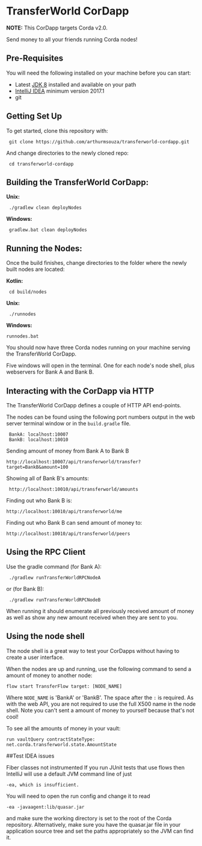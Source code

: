 # TransferWorld CorDapp

**NOTE:** This CorDapp targets Corda v2.0.

Send money to all your friends running Corda nodes!

## Pre-Requisites

You will need the following installed on your machine before you can start:

* Latest [JDK 8](http://www.oracle.com/technetwork/java/javase/downloads/jdk8-downloads-2133151.html) 
  installed and available on your path
* [IntelliJ IDEA](https://www.jetbrains.com/idea/download/) minimum version 2017.1
* git

## Getting Set Up

To get started, clone this repository with:

     git clone https://github.com/arthurmsouza/transferworld-cordapp.git

And change directories to the newly cloned repo:

     cd transferworld-cordapp

## Building the TransferWorld CorDapp:

**Unix:** 

     ./gradlew clean deployNodes

**Windows:**

     gradlew.bat clean deployNodes

## Running the Nodes:

Once the build finishes, change directories to the folder where the newly
built nodes are located:

**Kotlin:**

     cd build/nodes

**Unix:**

     ./runnodes

**Windows:**

    runnodes.bat

You should now have three Corda nodes running on your machine serving
the TransferWorld CorDapp.

Five windows will open in the terminal. One for each node's node shell, plus webservers for Bank A and Bank B.

## Interacting with the CorDapp via HTTP

The TransferWorld CorDapp defines a couple of HTTP API end-points.

The nodes can be found using the following port numbers output in the web server
terminal window or in the `build.gradle` file.

     BankA: localhost:10007
     BankB: localhost:10010

Sending amount of money from Bank A to Bank B 

    http://localhost:10007/api/transferworld/transfer?target=BankB&amount=100

Showing all of Bank B's amounts:

     http://localhost:10010/api/transferworld/amounts
     
Finding out who Bank B is:

    http://localhost:10010/api/transferworld/me

Finding out who Bank B can send amount of money to:

    http://localhost:10010/api/transferworld/peers

## Using the RPC Client

Use the gradle command (for Bank A):

     ./gradlew runTransferWorldRPCNodeA
     
or (for Bank B):
     
     ./gradlew runTransferWorldRPCNodeB

When running it should enumerate all previously received amount of money as well as show any new amount
received when they are sent to you.

## Using the node shell

The node shell is a great way to test your CorDapps without having to create a user interface. 

When the nodes are up and running, use the following command to send a amount of money to another node:

    flow start TransferFlow target: [NODE_NAME]
    
Where `NODE_NAME` is 'BankA' or 'BankB'. The space after the `:` is required. As with the web API, you are not
required to use the full X500 name in the node shell. Note you can't sent a amount of money to yourself because that's not cool!

To see all the amounts of money in your vault:

    run vaultQuery contractStateType: net.corda.transferworld.state.AmountState

##Test IDEA issues

Fiber classes not instrumented
If you run JUnit tests that use flows then IntelliJ will use a default JVM command line of just

    -ea, which is insufficient.

You will need to open the run config and change it to read

    -ea -javaagent:lib/quasar.jar

and make sure the working directory is set to the root of the Corda repository.
Alternatively, make sure you have the quasar.jar file in your application source tree and set the paths appropriately so the JVM can find it.

